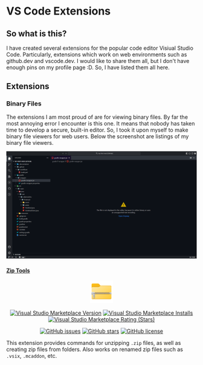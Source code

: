 # VS Code Extensions
<!-- markdownlint-disable MD033 -->
## So what is this?

I have created several extensions for the popular code editor Visiual Studio Code. Particularly, extensions which work on web environments such as github.dev and vscode.dev. I would like to share them all, but I don't have enough pins on my profile page :D. So, I have listed them all here.

## Extensions

### Binary Files

The extensions I am most proud of are for viewing binary files. By far the most annoying error I encounter is this one. It means that nobody has taken time to develop a secure, built-in editor. So, I took it upon myself to make binary file viewers for web users. Below the screenshot are listings of my binary file viewers.

![screenshot](https://raw.githubusercontent.com/AdamRaichu/vscode-extensions/main/img/binary.png)

#### [Zip Tools][zip-viewer]

<div align="center">

<img src="https://raw.githubusercontent.com/AdamRaichu/vscode-zip-viewer/main/logo.png" width="60px" height="60px">

[![Visual Studio Marketplace Version](https://img.shields.io/visual-studio-marketplace/v/adamraichu.zip-viewer?color=00008b&logo=visual%20studio%20code&logoColor=007acc)][zip-viewer]
[![Visual Studio Marketplace Installs](https://img.shields.io/visual-studio-marketplace/i/adamraichu.zip-viewer?color=00008b&label=Install%20Count&logo=visual%20studio%20code&logoColor=007acc)][zip-viewer]
[![Visual Studio Marketplace Rating (Stars)](https://img.shields.io/visual-studio-marketplace/stars/adamraichu.zip-viewer?color=00008b&label=Ratings&logo=visual%20studio%20code&logoColor=007acc)][zip-viewer-ratings]

[![GitHub issues](https://img.shields.io/github/issues/adamraichu/vscode-zip-viewer)](https://github.com/adamraichu/vscode-zip-viewer/issues)
[![GitHub stars](https://img.shields.io/github/stars/adamraichu/vscode-zip-viewer)](https://github.com/adamraichu/vscode-zip-viewer/stargazers)
[![GitHub license](https://img.shields.io/github/license/adamraichu/vscode-zip-viewer)](https://github.com/AdamRaichu/vscode-zip-viewer/blob/main/LICENSE)

</div>

This extension provides commands for unzipping `.zip` files, as well as creating zip files from folders. Also works on renamed zip files such as `.vsix`, `.mcaddon`, etc.

[zip-viewer]: https://marketplace.visualstudio.com/items?itemName=AdamRaichu.zip-viewer
[zip-viewer-ratings]: https://marketplace.visualstudio.com/items?itemName=AdamRaichu.zip-viewer&ssr=false#review-details
